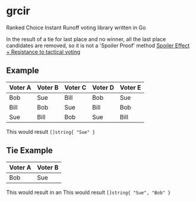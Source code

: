 # grcir
Ranked Choice Instant Runoff voting library written in Go

In the result of a tie for last place and no winner, all the last place candidates are removed, so it is not a 'Spoiler Proof' method [Spoiler Effect + Resistance to tactical voting](https://en.wikipedia.org/wiki/Instant-runoff_voting#Resistance_to_tactical_voting) 

## Example
| Voter A | Voter B | Voter C | Voter D | Voter E |
|---------|---------|---------|---------|---------|
| Bob     | Sue     | Bill    | Bob     | Sue     |
| Bill    | Bob     | Sue     | Bill    | Bob     |
| Sue     | Bill    | Bob     | Sue     | Bill    |

This would result `[]string{ "Sue" }`

## Tie Example

| Voter A | Voter B |
|---------|---------|
| Bob     | Sue     |

This would result in an This would result `[]string{ "Sue", "Bob" }`
